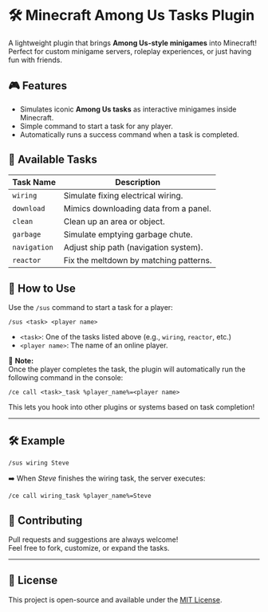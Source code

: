 # 🛠️ Minecraft Among Us Tasks Plugin

A lightweight plugin that brings **Among Us-style minigames** into Minecraft!  
Perfect for custom minigame servers, roleplay experiences, or just having fun with friends.

## 🎮 Features

- Simulates iconic **Among Us tasks** as interactive minigames inside Minecraft.
- Simple command to start a task for any player.
- Automatically runs a success command when a task is completed.

## 🧩 Available Tasks

| Task Name    | Description                |
|-------------|----------------------------|
| `wiring`     | Simulate fixing electrical wiring.     |
| `download`   | Mimics downloading data from a panel.  |
| `clean`      | Clean up an area or object.            |
| `garbage`    | Simulate emptying garbage chute.       |
| `navigation` | Adjust ship path (navigation system).  |
| `reactor`    | Fix the meltdown by matching patterns. |

## 🚀 How to Use

Use the `/sus` command to start a task for a player:

```
/sus <task> <player name>
```

- `<task>`: One of the tasks listed above (e.g., `wiring`, `reactor`, etc.)
- `<player name>`: The name of an online player.

📌 **Note:**  
Once the player completes the task, the plugin will automatically run the following command in the console:

```
/ce call <task>_task %player_name%=<player name>
```

This lets you hook into other plugins or systems based on task completion!

---

## 🛠️ Example

```
/sus wiring Steve
```

➡️ When *Steve* finishes the wiring task, the server executes:

```
/ce call wiring_task %player_name%=Steve
```


## 🤝 Contributing

Pull requests and suggestions are always welcome!  
Feel free to fork, customize, or expand the tasks.

---

## 📜 License

This project is open-source and available under the [MIT License](LICENSE).

